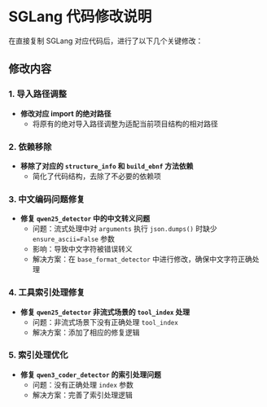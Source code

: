 # SGLang 代码修改说明

在直接复制 SGLang 对应代码后，进行了以下几个关键修改：

## 修改内容

### 1. 导入路径调整
- **修改对应 import 的绝对路径**
  - 将原有的绝对导入路径调整为适配当前项目结构的相对路径

### 2. 依赖移除
- **移除了对应的 `structure_info` 和 `build_ebnf` 方法依赖**
  - 简化了代码结构，去除了不必要的依赖项

### 3. 中文编码问题修复
- **修复 `qwen25_detector` 中的中文转义问题**
  - 问题：流式处理中对 `arguments` 执行 `json.dumps()` 时缺少 `ensure_ascii=False` 参数
  - 影响：导致中文字符被错误转义
  - 解决方案：在 `base_format_detector` 中进行修改，确保中文字符正确处理

### 4. 工具索引处理修复
- **修复 `qwen25_detector` 非流式场景的 `tool_index` 处理**
  - 问题：非流式场景下没有正确处理 `tool_index`
  - 解决方案：添加了相应的修复逻辑

### 5. 索引处理优化
- **修复 `qwen3_coder_detector` 的索引处理问题**
  - 问题：没有正确处理 `index` 参数
  - 解决方案：完善了索引处理逻辑
